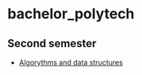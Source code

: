 # bachelor_polytech

## Second semester

 * [Algorythms and data structures](algorythms_and_data_structures_2nd_semester)
